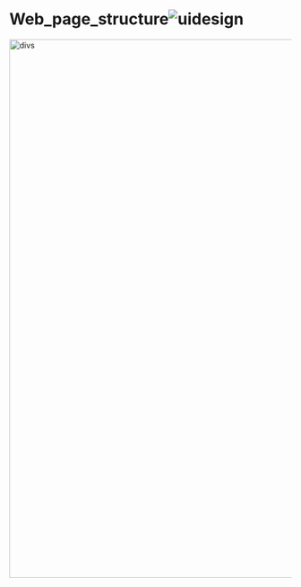 # Web_page_structure![uidesign](https://user-images.githubusercontent.com/94097592/192138168-388c54ef-fb5d-4615-91b4-de8fdb109f87.JPG)
<img width="960" alt="divs" src="https://user-images.githubusercontent.com/94097592/192138217-1b6e7cc0-9933-4a89-93d4-9105464fe3d4.png">
